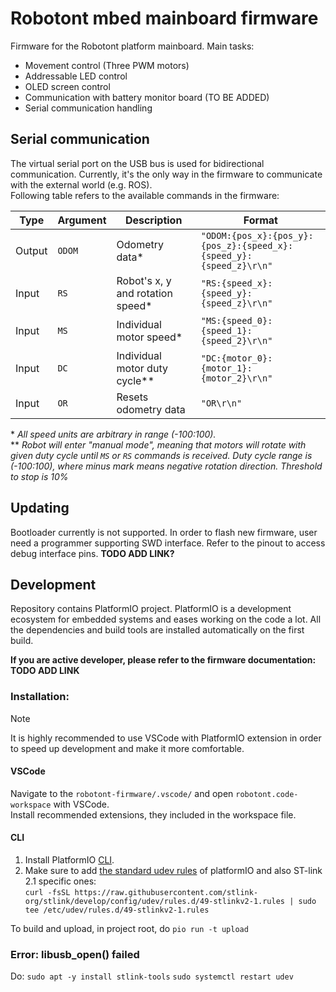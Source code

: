# Robotont mbed mainboard firmware

Firmware for the Robotont platform mainboard.
Main tasks:
 * Movement control (Three PWM motors)
 * Addressable LED control
 * OLED screen control
 * Communication with battery monitor board (TO BE ADDED)
 * Serial communication handling
 
## Serial communication

The virtual serial port on the USB bus is used for bidirectional communication. Currently, it's the only way in the firmware to communicate with the external world (e.g. ROS). </br>
Following table refers to the available commands in the firmware:

|Type|Argument|Description|Format|
|---|---|---|---|
|Output|`ODOM`|Odometry data*|`"ODOM:{pos_x}:{pos_y}:{pos_z}:{speed_x}:{speed_y}:{speed_z}\r\n"`|
|Input|`RS`|Robot's x, y and rotation speed*|`"RS:{speed_x}:{speed_y}:{speed_z}\r\n"`|
|Input|`MS`|Individual motor speed*|`"MS:{speed_0}:{speed_1}:{speed_2}\r\n"`|
|Input|`DC`|Individual motor duty cycle**|`"DC:{motor_0}:{motor_1}:{motor_2}\r\n"`|
|Input|`OR`|Resets odometry data|`"OR\r\n"`|

\* *All speed units are arbitrary in range (-100:100).* </br>
\*\* *Robot will enter "manual mode", meaning that motors will rotate with given duty cycle until `MS` or `RS` commands is received. Duty cycle range is (-100:100), where minus mark means negative rotation direction. Threshold to stop is 10%*

## Updating

Bootloader currently is not supported. In order to flash new firmware, user need a programmer supporting SWD interface. Refer to the pinout to access debug interface pins. __TODO ADD LINK?__

## Development

Repository contains PlatformIO project. PlatformIO is a development ecosystem for embedded systems and eases working on the code a lot.
All the dependencies and build tools are installed automatically on the first build. </br>

__If you are active developer, please refer to the firmware documentation: TODO ADD LINK__


### Installation:

> [!NOTE]  
> It is highly recommended to use VSCode with PlatformIO extension in order to speed up development and make it more comfortable.

#### VSCode

Navigate to the `robotont-firmware/.vscode/` and open `robotont.code-workspace` with VSCode. </br>
Install recommended extensions, they included in the workspace file.

#### CLI

1. Install PlatformIO [CLI](https://docs.platformio.org/en/latest/core/installation.html).    
2. Make sure to add [the standard udev rules](https://docs.platformio.org/en/latest/faq.html#faq-udev-rules) of platformIO and also ST-link 2.1 specific ones:    
```curl -fsSL https://raw.githubusercontent.com/stlink-org/stlink/develop/config/udev/rules.d/49-stlinkv2-1.rules | sudo tee /etc/udev/rules.d/49-stlinkv2-1.rules```

To build and upload, in project root, do
`pio run -t upload`


### Error: libusb_open() failed

Do:
`sudo apt -y install stlink-tools`
`sudo systemctl restart udev`